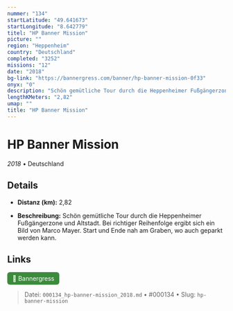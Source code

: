 ```yaml
---
nummer: "134"
startLatitude: "49.641673"
startLongitude: "8.642779"
titel: "HP Banner Mission"
picture: ""
region: "Heppenheim"
country: "Deutschland"
completed: "3252"
missions: "12"
date: "2018"
bg-link: "https://bannergress.com/banner/hp-banner-mission-0f33"
onyx: "0"
description: "Schön gemütliche Tour durch die Heppenheimer Fußgängerzone und Altstadt. Bei richtiger Reihenfolge ergibt sich ein Bild von Marco Mayer. Start und Ende nah am Graben, wo auch geparkt werden kann."
lengthKMeters: "2,82"
umap: ""
title: "HP Banner Mission"
---
```

# HP Banner Mission

*2018* • Deutschland



## Details
- **Distanz (km):** 2,82



- **Beschreibung:** Schön gemütliche Tour durch die Heppenheimer Fußgängerzone und Altstadt. Bei richtiger Reihenfolge ergibt sich ein Bild von Marco Mayer. Start und Ende nah am Graben, wo auch geparkt werden kann.


## Links
<div style="margin-top: 0.5em;">
<a href="https://bannergress.com/banner/hp-banner-mission-0f33" target="_blank" style="display:inline-block;margin-right:8px;padding:6px 12px;background-color:#3c8b3c;color:white;text-decoration:none;border-radius:6px;">🔗 Bannergress</a>

</div>


> Datei: `000134_hp-banner-mission_2018.md` • #000134 • Slug: `hp-banner-mission`

